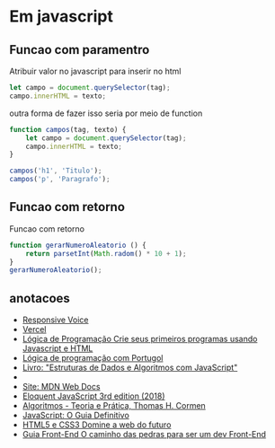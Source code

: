 # Em javascript

## Funcao com paramentro

Atribuir valor no javascript para inserir no html

```javascript
let campo = document.querySelector(tag);
campo.innerHTML = texto;
```

outra forma de fazer isso seria por meio de function

```javascript
function campos(tag, texto) {
    let campo = document.querySelector(tag);
    campo.innerHTML = texto;
}

campos('h1', 'Titulo');
campos('p', 'Paragrafo');
```

## Funcao com retorno

Funcao com retorno

```javascript
function gerarNumeroAleatorio () {
    return parsetInt(Math.radom() * 10 + 1);
}
gerarNumeroAleatorio();
```

## anotacoes

- [Responsive Voice](https://responsivevoice.org/)
- [Vercel](vercel.com)
- [Lógica de Programação Crie seus primeiros programas usando Javascript e HTML](https://www.casadocodigo.com.br/products/livro-programacao?_pos=1&_sid=4661f8240&_ss=r)
- [Lógica de programação com Portugol](https://www.casadocodigo.com.br/products/livro-portugol?_pos=2&_sid=4661f8240&_ss=r)
- [Livro: "Estruturas de Dados e Algoritmos com JavaScript"]()
- [](https://www.google.com.br/books/edition/Estruturas_de_dados_e_algoritmos_com_Jav/0nWKDwAAQBAJ?hl=pt-BR&gbpv=1&dq=estrutura+de+dados+javascript&printsec=frontcover)
- [Site: MDN Web Docs](https://developer.mozilla.org/pt-BR/)
- [Eloquent JavaScript 3rd edition (2018)](https://eloquentjavascript.net/)
- [Algoritmos - Teoria e Prática, Thomas H. Cormen](https://books.google.com.br/books/about/Algoritmos_Teoria_e_Pr%C3%A1tica.html?id=6iA4LgEACAAJ&source=kp_book_description&redir_esc=y)
- [JavaScript: O Guia Definitivo](https://www.amazon.com.br/JavaScript-Guia-Definitivo-David-Flanagan/dp/856583719X/ref=sr_1_1?keywords=javascript&qid=1701835643&sr=8-1&ufe=app_do%3Aamzn1.fos.6121c6c4-c969-43ae-92f7-cc248fc6181d)
- [ HTML5 e CSS3 Domine a web do futuro](https://www.casadocodigo.com.br/products/livro-html-css?_pos=2&_sid=ee24eb627&_ss=r)
- [ Guia Front-End O caminho das pedras para ser um dev Front-End](https://www.casadocodigo.com.br/products/livro-guia-frontend?_pos=5&_sid=ee24eb627&_ss=r)
